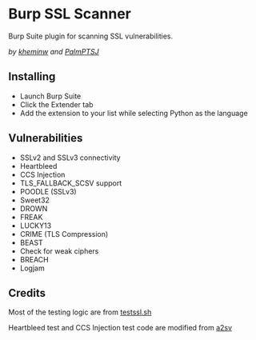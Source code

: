 # Burp SSL Scanner

Burp Suite plugin for scanning SSL vulnerabilities.

_by [kheminw](https://github.com/kheminw) and [PalmPTSJ](https://github.com/PalmPTSJ)_

## Installing

- Launch Burp Suite
- Click the Extender tab
- Add the extension to your list while selecting Python as the language

## Vulnerabilities

- SSLv2 and SSLv3 connectivity
- Heartbleed
- CCS Injection
- TLS_FALLBACK_SCSV support
- POODLE (SSLv3)
- Sweet32
- DROWN
- FREAK
- LUCKY13
- CRIME (TLS Compression)
- BEAST
- Check for weak ciphers
- BREACH
- Logjam

## Credits

Most of the testing logic are from [testssl.sh](https://testssl.sh)

Heartbleed test and CCS Injection test code are modified from [a2sv](https://github.com/hahwul/a2sv)